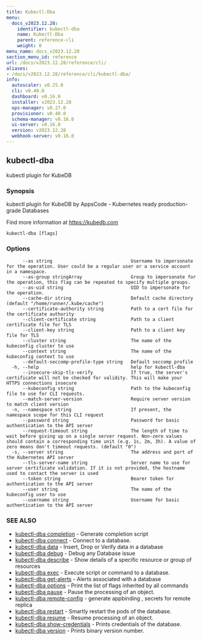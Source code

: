 ```yaml
---
title: Kubectl-Dba
menu:
  docs_v2023.12.28:
    identifier: kubectl-dba
    name: Kubectl-Dba
    parent: reference-cli
    weight: 0
menu_name: docs_v2023.12.28
section_menu_id: reference
url: /docs/v2023.12.28/reference/cli/
aliases:
- /docs/v2023.12.28/reference/cli/kubectl-dba/
info:
  autoscaler: v0.25.0
  cli: v0.40.0
  dashboard: v0.16.0
  installer: v2023.12.28
  ops-manager: v0.27.0
  provisioner: v0.40.0
  schema-manager: v0.16.0
  ui-server: v0.16.0
  version: v2023.12.28
  webhook-server: v0.16.0
---
```


## kubectl-dba

kubectl plugin for KubeDB

### Synopsis

kubectl plugin for KubeDB by AppsCode - Kubernetes ready production-grade Databases

 Find more information at https://kubedb.com

```
kubectl-dba [flags]
```

### Options

```
      --as string                             Username to impersonate for the operation. User could be a regular user or a service account in a namespace.
      --as-group stringArray                  Group to impersonate for the operation, this flag can be repeated to specify multiple groups.
      --as-uid string                         UID to impersonate for the operation.
      --cache-dir string                      Default cache directory (default "/home/runner/.kube/cache")
      --certificate-authority string          Path to a cert file for the certificate authority
      --client-certificate string             Path to a client certificate file for TLS
      --client-key string                     Path to a client key file for TLS
      --cluster string                        The name of the kubeconfig cluster to use
      --context string                        The name of the kubeconfig context to use
      --default-seccomp-profile-type string   Default seccomp profile
  -h, --help                                  help for kubectl-dba
      --insecure-skip-tls-verify              If true, the server's certificate will not be checked for validity. This will make your HTTPS connections insecure
      --kubeconfig string                     Path to the kubeconfig file to use for CLI requests.
      --match-server-version                  Require server version to match client version
  -n, --namespace string                      If present, the namespace scope for this CLI request
      --password string                       Password for basic authentication to the API server
      --request-timeout string                The length of time to wait before giving up on a single server request. Non-zero values should contain a corresponding time unit (e.g. 1s, 2m, 3h). A value of zero means don't timeout requests. (default "0")
  -s, --server string                         The address and port of the Kubernetes API server
      --tls-server-name string                Server name to use for server certificate validation. If it is not provided, the hostname used to contact the server is used
      --token string                          Bearer token for authentication to the API server
      --user string                           The name of the kubeconfig user to use
      --username string                       Username for basic authentication to the API server
```

### SEE ALSO

* [kubectl-dba completion](/docs/v2023.12.28/reference/cli/kubectl-dba_completion)	 - Generate completion script
* [kubectl-dba connect](/docs/v2023.12.28/reference/cli/kubectl-dba_connect)	 - Connect to a database.
* [kubectl-dba data](/docs/v2023.12.28/reference/cli/kubectl-dba_data)	 - Insert, Drop or Verify data in a database
* [kubectl-dba debug](/docs/v2023.12.28/reference/cli/kubectl-dba_debug)	 - Debug any Database issue
* [kubectl-dba describe](/docs/v2023.12.28/reference/cli/kubectl-dba_describe)	 - Show details of a specific resource or group of resources
* [kubectl-dba exec](/docs/v2023.12.28/reference/cli/kubectl-dba_exec)	 - Execute script or command to a database.
* [kubectl-dba get-alerts](/docs/v2023.12.28/reference/cli/kubectl-dba_get-alerts)	 - Alerts associated with a database
* [kubectl-dba options](/docs/v2023.12.28/reference/cli/kubectl-dba_options)	 - Print the list of flags inherited by all commands
* [kubectl-dba pause](/docs/v2023.12.28/reference/cli/kubectl-dba_pause)	 - Pause the processing of an object.
* [kubectl-dba remote-config](/docs/v2023.12.28/reference/cli/kubectl-dba_remote-config)	 - generate appbinding , secrets for remote replica
* [kubectl-dba restart](/docs/v2023.12.28/reference/cli/kubectl-dba_restart)	 - Smartly restart the pods of the database.
* [kubectl-dba resume](/docs/v2023.12.28/reference/cli/kubectl-dba_resume)	 - Resume processing of an object.
* [kubectl-dba show-credentials](/docs/v2023.12.28/reference/cli/kubectl-dba_show-credentials)	 - Prints credentials of the database.
* [kubectl-dba version](/docs/v2023.12.28/reference/cli/kubectl-dba_version)	 - Prints binary version number.

